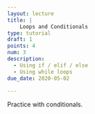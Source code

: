 ```yaml
---
layout: lecture
title: |
    Loops and Conditionals
type: tutorial
draft: 1
points: 4
num: 3
description:
  - Using if / elif / else
  - Using while loops
due_date: 2020-05-02
    
---
```


Practice with conditionals.